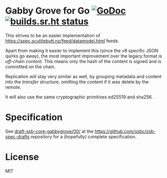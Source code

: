 <!--
SPDX-FileCopyrightText: 2021 Henry Bubert

SPDX-License-Identifier: Unlicense
-->

# Gabby Grove for Go [![GoDoc](https://godoc.org/github.com/ssbc/go-gabbygrove?status.svg)](https://godoc.org/github.com/ssbc/go-gabbygrove) [![builds.sr.ht status](https://builds.sr.ht/~cryptix/go-gabbygrove.svg)](https://builds.sr.ht/~cryptix/go-gabbygrove?)

This strives to be an easier implementation of https://spec.scuttlebutt.nz/feed/datamodel.html feeds.

Apart from making it easier to implement this (since the v8 specific JSON quirks go away), the most important improvement over the legacy format is _off-chain content_. This means only the hash of the content is signed and is committed on the chain.

Replication will stay very similar as well, by grouping metadata and content into the _transfer_ structure, omitting the content if it was delete by the remote.

It will also use the same cryptographic primitives ed25519 and sha256.

# Specification

See [draft-ssb-core-gabbygrove/00/](https://github.com/ssbc/ssb-spec-drafts/tree/d440fa4de4b772cc503ac2fc9bd0470a5836be62/drafts/draft-ssb-core-gabbygrove/00) at the https://github.com/ssbc/ssb-spec-drafts repository for a (hopefully) complete specification.

# License

MIT
